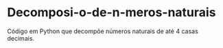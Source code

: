 # Decomposi-o-de-n-meros-naturais
Código em Python que decompõe números naturais de até 4 casas decimais.

